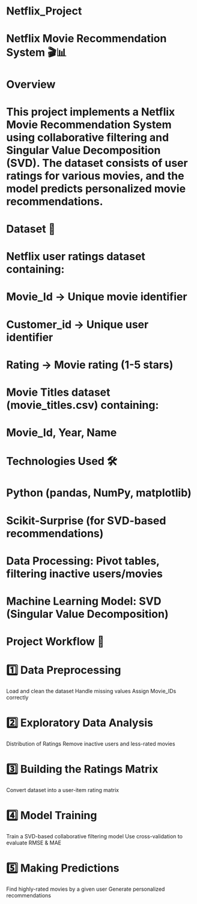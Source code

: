 # Netflix_Project
# Netflix Movie Recommendation System 🎬📊
# Overview
# This project implements a Netflix Movie Recommendation System using collaborative filtering and Singular Value Decomposition (SVD). The dataset consists of user ratings for various movies, and the model predicts personalized movie recommendations.
# Dataset 📂
# Netflix user ratings dataset containing:
# Movie_Id → Unique movie identifier
# Customer_id → Unique user identifier
# Rating → Movie rating (1-5 stars)
# Movie Titles dataset (movie_titles.csv) containing:
# Movie_Id, Year, Name
# Technologies Used 🛠
# Python (pandas, NumPy, matplotlib)
# Scikit-Surprise (for SVD-based recommendations)
# Data Processing: Pivot tables, filtering inactive users/movies
# Machine Learning Model: SVD (Singular Value Decomposition)
# Project Workflow 🔄
# 1️⃣ Data Preprocessing
Load and clean the dataset
Handle missing values
Assign Movie_IDs correctly
# 2️⃣ Exploratory Data Analysis
Distribution of Ratings
Remove inactive users and less-rated movies
# 3️⃣ Building the Ratings Matrix
Convert dataset into a user-item rating matrix
# 4️⃣ Model Training
Train a SVD-based collaborative filtering model
Use cross-validation to evaluate RMSE & MAE
# 5️⃣ Making Predictions
Find highly-rated movies by a given user
Generate personalized recommendations
